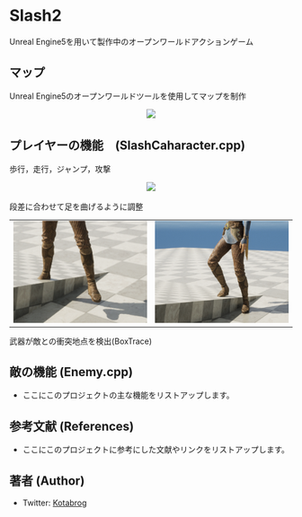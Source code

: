 # Slash2
Unreal Engine5を用いて製作中のオープンワールドアクションゲーム


## マップ 
Unreal Engine5のオープンワールドツールを使用してマップを制作
<div align="center">
<img src="./Source/Slash2/Image/mapFly.gif" width="400">
</div>




## プレイヤーの機能　(SlashCaharacter.cpp)
歩行，走行，ジャンプ，攻撃

<div align="center">
<img src="./Source/Slash2/Image/PlayerAction_AdobeExpress.gif" width="400">
</div>

段差に合わせて足を曲げるように調整

<div align="center">
  <table>
    <tr>
      <td><img src="./Source/Slash2/Image/floatingFoot.png" width="400"></td>
      <td><img src="./Source/Slash2/Image/groundFoot.png" width="400"></td>
    </tr>
  </table>
</div>

武器が敵との衝突地点を検出(BoxTrace)

## 敵の機能 (Enemy.cpp)

- ここにこのプロジェクトの主な機能をリストアップします。

## 参考文献 (References)

- ここにこのプロジェクトに参考にした文献やリンクをリストアップします。

## 著者 (Author)

- Twitter: [Kotabrog](https://twitter.com/Kotabrog)


